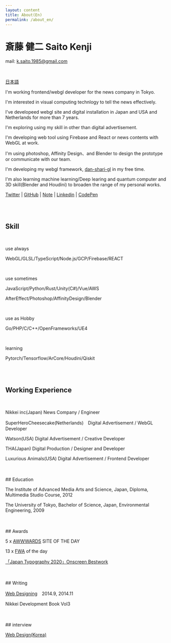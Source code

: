 ```yaml
---
layout: content
title: About(En)
permalink: /about_en/
---
```



<h1 class="about-h1">斎藤 健二 Saito Kenji</h1>

mail: k.saito.1985@gmail.com

<br>

[日本語](/about)

I'm working frontend/webgl developer for the news company in Tokyo.

I'm interested in visual computing technlogy to tell the news effectively.

I've developeed webgl site and digital installation in Japan and USA and Netherlands for more than 7 years.

I'm exploring using my skill in other than digital advertisement.

I'm developing web tool using Firebase and React or news contents with WebGL at work.

I'm using photoshop, Affinity Design、and Blender to design the prototype or communicate with our team.

I'm developing my webgl framework, [dan-shari-gl](https://github.com/kenjiSpecial/dan-shari-gl) in my free time.

I'm also learning machine learning/Deep learing and quantum computer and 3D skill(Blender and Houdini) to broaden the range of my personal works.


[Twitter](https://twitter.com/kenji_special)
 | [GitHub](https://github.com/kenjiSpecial)
 | [Note](https://note.com/kenji_special)
 | [Linkedin](https://www.linkedin.com/in/kenji-saito-5a327340)
 | [CodePen](http://codepen.io/kenjiSpecial/)

<br>
<br>
<h2>Skill</h2>
<br>

use always

WebGL/GLSL/TypeScript/Node.js/GCP/Firebase/REACT

<br>

use sometimes

JavaScript/Python/Rust/Unity(C#)/Vue/AWS

AfterEffect/Photoshop/AffinityDesign/Blender

<br>

use as Hobby

Go/PHP/C/C++/OpenFrameworks/UE4

<br>

learning

Pytorch/Tensorflow/ArCore/Houdini/Qiskit


<br>
<br>

## Working Experience
<br>

Nikkei inc(Japan) News Company / Engineer

SuperHeroCheesecake(Netherlands)　Digital Advertisement / WebGL Developer

Watson(USA) Digital Advertisement / Creative Developer

THA(Japan) Digital Production / Designer and Developer

Luxurious Animals(USA) Digital Advertisement / Frontend Developer


<br>
<br>
## Education
<br>

The Institute of Advanced Media Arts and Science, Japan, Diploma, Multimedia Studio Course, 2012


The University of Tokyo, Bachelor of Science, Japan, Environmental Engineering, 2009


<br>
<br>
## Awards
<br>

5 x [AWWWARDS](https://www.awwwards.com/) SITE OF THE DAY

13 x [FWA](https://thefwa.com/) of the day

[「Japan Typography 2020」Onscreen Bestwork](https://www.nikkei.com/article/DGXMZO52016060R11C19A1000000/)

<br>
<br>
## Writing
<br>

[Web Designing](https://book.mynavi.jp/wdonline/)　2014.9, 2014.11

Nikkei Development Book Vol3

<br>
<br>
## interview
<br>

[Web Design(Korea)](http://kenjispecial.github.io/2015/09/magazine)

